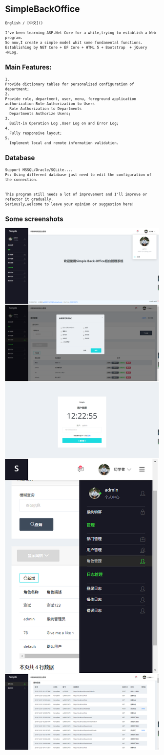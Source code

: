 # SimpleBackOffice
    
    English / [中文]()

    I've been learning ASP.Net Core for a while,trying to establish a Web program.
    So now,I create a simple model whit some fundamental functions.
    Establishing by NET Core + EF Core + HTML 5 + Bootstrap  + jQuery +NLog.
    
  ## Main Features:
    1.
    Provide dictionary tables for personalized configuration of department;
    2.
    Provide role, department, user, menu, foreground application authorization Role Authorization to Users
      Role Authorization to Departments
      Departments Authorize Users;
    3.
      Built-in Operation Log ,User Log on and Error Log;
    4.
      Fully responsive layout;
    5.
      Implement local and remote information validation.
      
  ## Database
    Support MSSQL/Oracle/SQLite....
    Ps: Using different database just need to edit the configuration of the connection.
    
    
    This program still needs a lot of improvement and I'll improve or refactor it gradually.
    Seriously,welcome to leave your opinion or suggestion here!
    
  ## Some screenshots
  
![home](https://github.com/Singway/SimpleBackOffice/blob/master/ReadMe/home.jpg)
![roleDept](https://github.com/Singway/SimpleBackOffice/blob/master/ReadMe/roleDept.png)
![lock](https://github.com/Singway/SimpleBackOffice/blob/master/ReadMe/lock.png)
![phonePage](https://github.com/Singway/SimpleBackOffice/blob/master/ReadMe/phonePage.png)
![errorLog](https://github.com/Singway/SimpleBackOffice/blob/master/ReadMe/errorLog.png)
